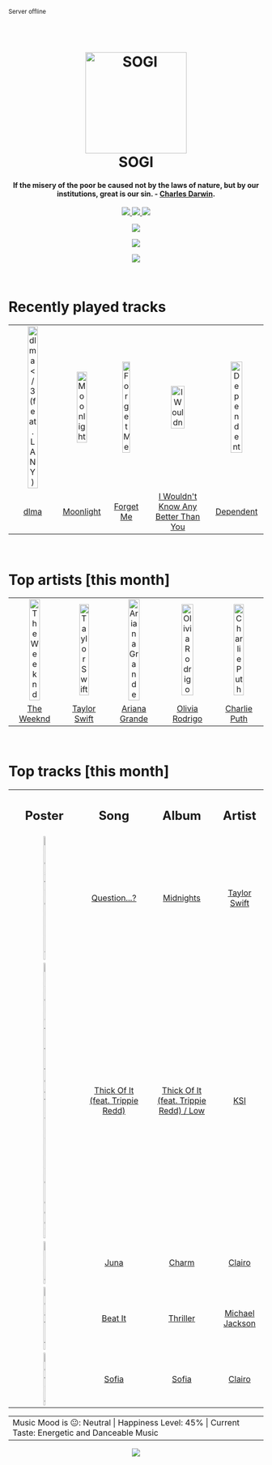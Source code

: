 
<small>Server offline</small>
<h1 align='center'>
  <br>
  <a href='https://www.youtube.com/watch?v=dQw4w9WgXcQ'><img src='avatar.png' alt='SOGI' width='200'></a>
  <br>
  SOGI
  <br>
</h1>

<h4 align='center'>If the misery of the poor be caused not by the laws of nature, but by our institutions, great is our sin. - <a href='https://duckduckgo.com/?q=Charles+Darwin' target='_blank'>Charles Darwin</a>.</h4>

<p align='center' socials>
  <a href='your-discord-server-url'>
    <img src='https://img.shields.io/badge/Discord-server-blue'>
  </a>
  <a href='https://sogi.is-a.dev'>
    <img src='https://img.shields.io/website?down_color=red&down_message=offline&label=Website&up_color=light%20green&up_message=online&url=https://sogi.is-a.dev'>
  </a>
  <img src='https://img.shields.io/badge/Layout-Synced-brightgreen' class='layout'>
</p socials>
<p status, align='center'>
  <a href='https://open.spotify.com/user/317777c47jvjnq6zzzwbijw6gbmi?si=6dd8dc0970b4432b'>
    <img src="https://img.shields.io/badge/SOGI-Offline-&?style=social&logo=spotify">
  </a>
</p status>

<!------ Tools I Use ------>
<p align="center">
  <a href="#">
    <img src="https://skillicons.dev/icons?i=html,css,tailwind,javascript,typescript,python,go,c,bash,powershell,react,nextjs,nodejs,flask,django,fastapi,mongodb,postgresql,mysql,sqlite,git&perline=7" />
  </a>
  <p align="center">
  <a href="#">
    <img src="https://skillicons.dev/icons?i=linux,autocad,figma,postman,neovim,vscode" />
  </a>
  </p>
</p>
<!------ Tools I Use ------>

<!------ RECENTLY PLAYED ------>

<p recentlyplayed, float='left'>
  <br>
  <h1>Recently played tracks</h1>
  <p></p>
  <table style='width:100%'>
<tr align='center'>
<td>
<img class='artists' src='https://i.scdn.co/image/ab67616d0000b273f0d806bf4945e4de1c406a5a' alt='dlma </3 (feat. LANY)' style='width:50%'>
</td>
<td>
<img class='artists' src='https://i.scdn.co/image/ab67616d0000b273e5e0ed0b19a6c10a3c075087' alt='Moonlight' style='width:50%'>
</td>
<td>
<img class='artists' src='https://i.scdn.co/image/ab67616d0000b2737cdf9838412bb52df6e9a952' alt='Forget Me' style='width:50%'>
</td>
<td>
<img class='artists' src='https://i.scdn.co/image/ab67616d0000b273b819b14c019770086d5c0918' alt='I Wouldn't Know Any Better Than You' style='width:50%'>
</td>
<td>
<img class='artists' src='https://i.scdn.co/image/ab67616d0000b273ad9d4c14ef1ebfc72916c7be' alt='Dependent' style='width:50%'>
</td>
</tr>
<tr align='center'>
<td>
<a href='https://open.spotify.com/track/4AnRQ0B1t4terWHDI98WNi'>dlma </3 (feat. LANY)</a>
</td>
<td>
<a href='https://open.spotify.com/track/0laLzrH5PsoA7HpGw2vCVh'>Moonlight</a>
</td>
<td>
<a href='https://open.spotify.com/track/3iHzKA9HlXf5wsGdsrsnSA'>Forget Me</a>
</td>
<td>
<a href='https://open.spotify.com/track/3K8tRD2Prik7FXbD8lZ6DC'>I Wouldn't Know Any Better Than You</a>
</td>
<td>
<a href='https://open.spotify.com/track/6H9UUMwRcnyhhYLJvSRgI2'>Dependent</a>
</td>
</tr>
</table>

</p recentlyplayed>
<!------ .RECENTLY PLAYED ------>
<!------ TOP ARTISTS ------>

<p topartists, float='left'>
  <br>
  <h1>Top artists [this month]</h1>
  <p></p>
  <table style='width:100%'>
<tr align='center'>
<td>
<img class='artists' src='https://i.scdn.co/image/ab6761610000e5eb9e528993a2820267b97f6aae' alt='The Weeknd' style='width:50%'>
</td>
<td>
<img class='artists' src='https://i.scdn.co/image/ab6761610000e5ebe672b5f553298dcdccb0e676' alt='Taylor Swift' style='width:50%'>
</td>
<td>
<img class='artists' src='https://i.scdn.co/image/ab6761610000e5eb40b5c07ab77b6b1a9075fdc0' alt='Ariana Grande' style='width:50%'>
</td>
<td>
<img class='artists' src='https://i.scdn.co/image/ab6761610000e5ebe03a98785f3658f0b6461ec4' alt='Olivia Rodrigo' style='width:50%'>
</td>
<td>
<img class='artists' src='https://i.scdn.co/image/ab6761610000e5ebd5594e3ae145bbb2c096366d' alt='Charlie Puth' style='width:50%'>
</td>
</tr>
<tr align='center'>
<td>
<a href='https://open.spotify.com/artist/1Xyo4u8uXC1ZmMpatF05PJ' target='_blank'>The Weeknd</a>
</td>
<td>
<a href='https://open.spotify.com/artist/06HL4z0CvFAxyc27GXpf02' target='_blank'>Taylor Swift</a>
</td>
<td>
<a href='https://open.spotify.com/artist/66CXWjxzNUsdJxJ2JdwvnR' target='_blank'>Ariana Grande</a>
</td>
<td>
<a href='https://open.spotify.com/artist/1McMsnEElThX1knmY4oliG' target='_blank'>Olivia Rodrigo</a>
</td>
<td>
<a href='https://open.spotify.com/artist/6VuMaDnrHyPL1p4EHjYLi7' target='_blank'>Charlie Puth</a>
</td>
</tr>
</table>

</p topartists>
<!------ .TOP ARTISTS ------>

<!------ TOP SONGS ------>

<p topsongs, float='left' >
  <br>
  <h1>Top tracks [this month]</h1>
  <p></p>
  <table style='width:100%'>
    <tr align='center'>
      <td>
      <h2>Poster</h2>
      </td>
      <td>
      <h2>Song</h2>
      </td>
      <td>
      <h2>Album</h2>
      </td>
      <td>
      <h2>Artist</h2>
      </td>
    </tr><tr align='center'>
      <td><img class='artists' src='https://i.scdn.co/image/ab67616d0000b273bb54dde68cd23e2a268ae0f5' alt='Question...?' style='width:10%'>
      </td>
      <td>
      <a href='https://open.spotify.com/track/0heeNYlwOGuUSe7TgUD27B'>Question...?</a>
      </td>
      <td>
      <a href='https://open.spotify.com/album/151w1FgRZfnKZA9FEcg9Z3'>Midnights</a>
      </td>
      <td>
      <a href='https://open.spotify.com/artist/06HL4z0CvFAxyc27GXpf02'>Taylor Swift</a>
      </td>
    </tr><tr align='center'>
      <td><img class='artists' src='https://i.scdn.co/image/ab67616d0000b2734b8b52a487c842534619501a' alt='Thick Of It (feat. Trippie Redd)' style='width:10%'>
      </td>
      <td>
      <a href='https://open.spotify.com/track/1xmvq1fYLs9TEgikaFilGW'>Thick Of It (feat. Trippie Redd)</a>
      </td>
      <td>
      <a href='https://open.spotify.com/album/4o57W8cMFiKf2NVbGSE9jH'>Thick Of It (feat. Trippie Redd) / Low</a>
      </td>
      <td>
      <a href='https://open.spotify.com/artist/1nzgtKYFckznkcVMR3Gg4z'>KSI</a>
      </td>
    </tr><tr align='center'>
      <td><img class='artists' src='https://i.scdn.co/image/ab67616d0000b273193c2fafdce8f116b5ca0a78' alt='Juna' style='width:10%'>
      </td>
      <td>
      <a href='https://open.spotify.com/track/2mWfVxEo4xZYDaz0v7hYrN'>Juna</a>
      </td>
      <td>
      <a href='https://open.spotify.com/album/1KNUCVXgIxKUGiuEB8eG0i'>Charm</a>
      </td>
      <td>
      <a href='https://open.spotify.com/artist/3l0CmX0FuQjFxr8SK7Vqag'>Clairo</a>
      </td>
    </tr><tr align='center'>
      <td><img class='artists' src='https://i.scdn.co/image/ab67616d0000b273de437d960dda1ac0a3586d97' alt='Beat It' style='width:10%'>
      </td>
      <td>
      <a href='https://open.spotify.com/track/3BovdzfaX4jb5KFQwoPfAw'>Beat It</a>
      </td>
      <td>
      <a href='https://open.spotify.com/album/2ANVost0y2y52ema1E9xAZ'>Thriller</a>
      </td>
      <td>
      <a href='https://open.spotify.com/artist/3fMbdgg4jU18AjLCKBhRSm'>Michael Jackson</a>
      </td>
    </tr><tr align='center'>
      <td><img class='artists' src='https://i.scdn.co/image/ab67616d0000b273556adb8ceb7aa0097a415b1b' alt='Sofia' style='width:10%'>
      </td>
      <td>
      <a href='https://open.spotify.com/track/52uTp5TrlfPrtgiUdIhkbU'>Sofia</a>
      </td>
      <td>
      <a href='https://open.spotify.com/album/7JX98HsEi7hCH0vmfT7s2K'>Sofia</a>
      </td>
      <td>
      <a href='https://open.spotify.com/artist/3l0CmX0FuQjFxr8SK7Vqag'>Clairo</a>
      </td>
    </tr></table>
</p topsongs>
<table classification align='center'>
  <td>Music Mood is 😐: Neutral | Happiness Level: 45% | Current Taste: Energetic and Danceable Music</td>
</table classification>
<!------ .TOP SONGS ------>
<p align='center'>
  <img src='https://profile-counter.glitch.me/sxoxgxi/count.svg'>
</p>

